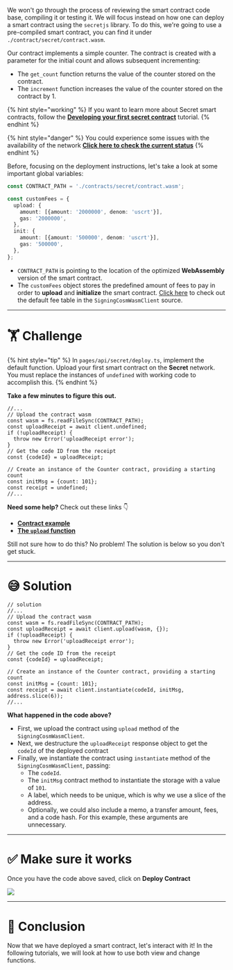 We won't go through the process of reviewing the smart contract code base, compiling it or testing it. We will focus instead on how one can deploy a smart contract using the `secretjs` library. To do this, we're going to use a pre-compiled smart contract, you can find it under `./contract/secret/contract.wasm`.

Our contract implements a simple counter. The contract is created with a parameter for the initial count and allows subsequent incrementing:

- The `get_count` function returns the value of the counter stored on the contract.
- The `increment` function increases the value of the counter stored on the contract by 1.

{% hint style="working" %}
If you want to learn more about Secret smart contracts, follow the [**Developing your first secret contract**](https://learn.figment.io/tutorials/creating-a-secret-contract-from-scratch) tutorial.
{% endhint %}

{% hint style="danger" %}
You could experience some issues with the availability of the network [**Click here to check the current status**](https://secretnodes.com/secret/chains/supernova-2)
{% endhint %}

Before, focusing on the deployment instructions, let's take a look at some important global variables:

```typescript
const CONTRACT_PATH = './contracts/secret/contract.wasm';

const customFees = {
  upload: {
    amount: [{amount: '2000000', denom: 'uscrt'}],
    gas: '2000000',
  },
  init: {
    amount: [{amount: '500000', denom: 'uscrt'}],
    gas: '500000',
  },
};
```

- `CONTRACT_PATH` is pointing to the location of the optimized **WebAssembly** version of the smart contract.
- The `customFees` object stores the predefined amount of fees to pay in order to **upload** and **initialize** the smart contract. [Click here](https://github.com/enigmampc/SecretNetwork/blob/7adccb9a09579a564fc90173cc9509d88c46d114/cosmwasm-js/packages/sdk/src/signingcosmwasmclient.ts#L48) to check out the default fee table in the `SigningCosmWasmClient` source.

---

# 🏋️ Challenge

{% hint style="tip" %}
In `pages/api/secret/deploy.ts`, implement the default function. Upload your first smart contract on the **Secret** network. You must replace the instances of `undefined` with working code to accomplish this.
{% endhint %}

**Take a few minutes to figure this out.**

```tsx
//...
// Upload the contract wasm
const wasm = fs.readFileSync(CONTRACT_PATH);
const uploadReceipt = await client.undefined;
if (!uploadReceipt) {
  throw new Error('uploadReceipt error');
}
// Get the code ID from the receipt
const {codeId} = uploadReceipt;

// Create an instance of the Counter contract, providing a starting count
const initMsg = {count: 101};
const receipt = undefined;
//...
```

**Need some help?** Check out these links 👇

- [**Contract example**](https://github.com/enigmampc/SecretJS-Templates/tree/master/5_contracts)
- [**The `upload` function**](https://github.com/enigmampc/SecretNetwork/blob/7adccb9a09579a564fc90173cc9509d88c46d114/cosmwasm-js/packages/sdk/src/signingcosmwasmclient.ts#L208)

Still not sure how to do this? No problem! The solution is below so you don't get stuck.

---

# 😅 Solution

```tsx
// solution
//...
// Upload the contract wasm
const wasm = fs.readFileSync(CONTRACT_PATH);
const uploadReceipt = await client.upload(wasm, {});
if (!uploadReceipt) {
  throw new Error('uploadReceipt error');
}
// Get the code ID from the receipt
const {codeId} = uploadReceipt;

// Create an instance of the Counter contract, providing a starting count
const initMsg = {count: 101};
const receipt = await client.instantiate(codeId, initMsg, address.slice(6));
//...
```

**What happened in the code above?**

- First, we upload the contract using `upload` method of the `SigningCosmWasmClient`.
- Next, we destructure the `uploadReceipt` response object to get the `codeId` of the deployed contract
- Finally, we instantiate the contract using `instantiate` method of the `SigningCosmWasmClient`, passing:
  - The `codeId`.
  - The `initMsg` contract method to instantiate the storage with a value of `101`.
  - A label, which needs to be unique, which is why we use a slice of the address.
  - Optionally, we could also include a memo, a transfer amount, fees, and a code hash. For this example, these arguments are unnecessary.

---

# ✅ Make sure it works

Once you have the code above saved, click on **Deploy Contract**

![](https://raw.githubusercontent.com/figment-networks/learn-web3-dapp/main/markdown/__images__/secret/secret-deploy.gif)

---

# 🏁 Conclusion

Now that we have deployed a smart contract, let's interact with it! In the following tutorials, we will look at how to use both view and change functions.

